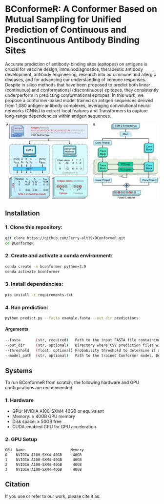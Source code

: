 # BConformeR: A Conformer Based on Mutual Sampling for Unified Prediction of Continuous and Discontinuous Antibody Binding Sites

Accurate prediction of antibody-binding sites (epitopes) on antigens is crucial for vaccine design, immunodiagnostics, therapeutic antibody development, antibody engineering, research into autoimmune and allergic diseases, and for advancing our understanding of immune responses. Despite in silico methods that have been proposed to predict both linear (continuous) and conformational (discontinuous) epitopes, they consistently underperform in predicting conformational epitopes. In this work, we propose a conformer-based model trained on antigen sequences derived from 1,080 antigen-antibody complexes, leveraging convolutional neural networks (CNNs) to extract local features and Transformers to capture long-range dependencies within antigen sequences.


![Figure 1](./fig/overview.png)


## Installation

### 1. Clone this repository:

```bash
git clone https://github.com/Jerry-alt19/BConformeR.git
cd BConformeR
```

### 2. Create and activate a conda environment:
```bash
conda create -n bconformer python=3.9
conda activate bconformer
```

### 3. Install dependencies:
```bash
pip install -r requirements.txt
```

### 4. Run prediction:
```bash
python predict.py --fasta example.fasta --out_dir predictions
```

#### Arguments

```bash
--fasta       (str, required)   Path to the input FASTA file containing protein sequences.
--out_dir     (str, optional)   Directory where CSV prediction files will be saved. Default: "predictions"
--threshold   (float, optional) Probability threshold to determine if a residue is an epitope. Default: 0.3
--model_path  (str, optional)   Path to the trained Conformer model. Default: "src/model/bconformer_1.pth"
```


## Systems

To run BConformeR from scratch, the following hardware and GPU configurations are recommended:

### 1. Hardware
- GPU: NVIDIA A100-SXM4 40GB or equivalent
- Memory: ≥ 40GB GPU memory
- Disk space: ≥ 50GB free
- CUDA-enabled GPU for GPU acceleration

### 2. GPU Setup
```text
GPU  Name                     Memory
0    NVIDIA A100-SXK4-40GB     40GB
1    NVIDIA A100-SXM4-40GB     40GB
2    NVIDIA A100-SXM4-40GB     40GB
3    NVIDIA A100-SXM4-40GB     40GB
```

## Citation

If you use or refer to our work, please cite it as:

